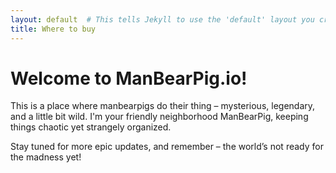 ```yaml
---
layout: default  # This tells Jekyll to use the 'default' layout you created
title: Where to buy
---
```


# Welcome to ManBearPig.io!

This is a place where manbearpigs do their thing – mysterious, legendary, and a little bit wild. I'm your friendly neighborhood ManBearPig, keeping things chaotic yet strangely organized.

Stay tuned for more epic updates, and remember – the world’s not ready for the madness yet!

